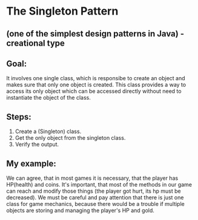 # The Singleton Pattern 
## (one of the simplest design patterns in Java) - creational type

## Goal:
It involves one single class, which is responsibe to create an object and makes sure that only one object is created. This class provides a way to access its only object which can be accessed directly without need to instantiate the object of the class.

## Steps:   
1) Create a (Singleton) class.
2) Get the only object from the singleton class.
3) Verify the output.
	
## My example:
We can agree, that in most games it is necessary, that the player has HP(health) and coins. It's important, that most of the methods in our game can reach and modify those things (the player got hurt, its hp must be decreased). We must be careful and pay attention that there is just one class for game mechanics, because there would be a trouble if multiple objects are storing and managing the player's HP and gold.